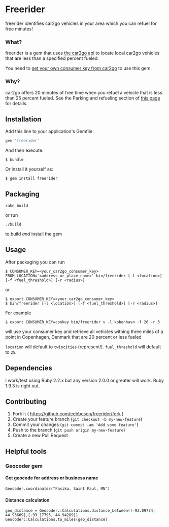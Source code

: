 # Freerider

freerider identifies car2go vehicles in your area which you can refuel for free minutes!


### What?
freerider is a gem that uses [the car2go api](https://code.google.com/p/car2go/wiki/index_v2_1) to locate local car2go vehicles that are less than a specified percent fueled.

You need to [get your own consumer key from car2go](https://www.car2go.com/en/austin/car2go-apps/) to use this gem.

### Why?
car2go offers 20 minutes of free time when you refuel a vehicle that is less than 25 percent fueled.  See the Parking and refueling section of [this page](https://www.car2go.com/en/minneapolis/how-does-car2go-work/) for details.


## Installation

Add this line to your application's Gemfile:

```ruby
gem 'freerider'
```

And then execute:

    $ bundle

Or install it yourself as:

    $ gem install freerider

## Packaging
`rake build`

or run

`./build`

to build _and_ install the gem

## Usage

After packaging you can run

    $ CONSUMER_KEY=<your_car2go_consumer_key> FROM_LOCATION='<address_or_place_name>' bin/freerider [-l <location>] [-f <fuel_threshold>] [-r <radius>]
or

    $ export CONSUMER_KEY=<your_car2go_consumer_key> 
    $ bin/freerider [-l <location>] [-f <fuel_threshold>] [-r <radius>]

For example

    $ export CONSUMER_KEY=conkey bin/freerider v -l kobenhavn -f 20 -r 3
will use your consumer key and retrieve all vehicles withing three miles of a point in Copenhagen, Denmark that are 20 percent or less fueled

`location` will default to `twincities` (represent!).
`fuel_threshold` will default to `25`.

## Dependencies
I work/test using Ruby 2.2.x but any version 2.0.0 or greater will work.  Ruby 1.9.3 is right out.

## Contributing

1. Fork it ( https://github.com/eebbesen/freerider/fork )
2. Create your feature branch (`git checkout -b my-new-feature`)
3. Commit your changes (`git commit -am 'Add some feature'`)
4. Push to the branch (`git push origin my-new-feature`)
5. Create a new Pull Request


## Helpful tools
### Geocoder gem
#### Get geocode for address or business name

    Geocoder.coordinates("Fasika, Saint Paul, MN")

#### Distance calculation

    geo_distance = Geocoder::Calculations.distance_between([-93.09774, 44.93669],[-93.17795, 44.94289])
    Geocoder::Calculations.to_miles(geo_distance)
